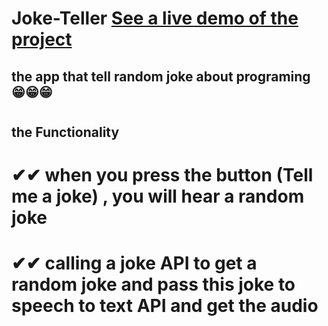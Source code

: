 # Joke-Teller   [See a live demo of the project](https://ahmed-roshdy-1.github.io/Joke-Teller/)
## the app that tell random joke about programing 😁😁😁
#
## the Functionality  
# ✔✔  when you press the button (Tell me a joke) , you will hear a random joke
# ✔✔  calling a joke API to get a random joke and pass this joke to speech to text API and get the audio 
